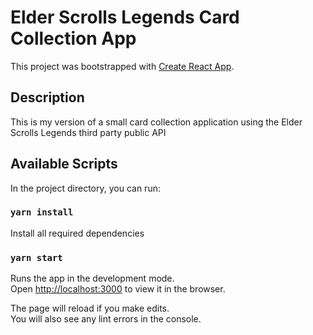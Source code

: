 # Elder Scrolls Legends Card Collection App

This project was bootstrapped with [Create React App](https://github.com/facebook/create-react-app).

## Description

This is my version of a small card collection application using the Elder Scrolls Legends third party public API

## Available Scripts

In the project directory, you can run:

### `yarn install`

Install all required dependencies

### `yarn start`

Runs the app in the development mode.\
Open [http://localhost:3000](http://localhost:3000) to view it in the browser.

The page will reload if you make edits.\
You will also see any lint errors in the console.
